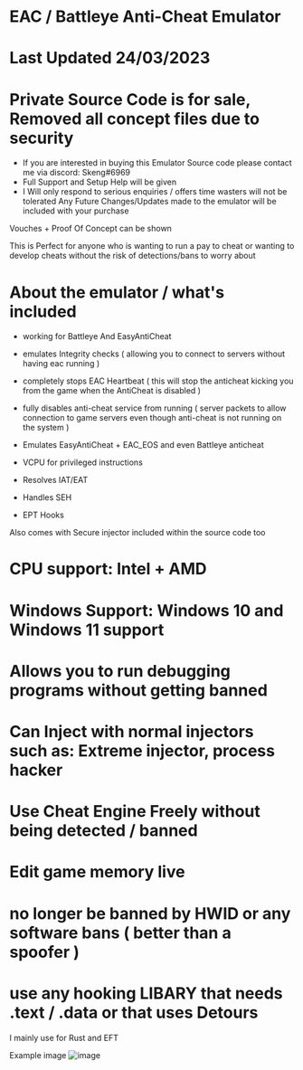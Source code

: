 # EAC / Battleye Anti-Cheat Emulator
# Last Updated 24/03/2023

 
# Private Source Code is for sale, Removed all concept files due to security

- If you are interested in buying this Emulator Source code please contact me via discord: Skeng#6969
- Full Support and Setup Help will be given
- I Will only respond to serious enquiries / offers time wasters will not be tolerated
Any Future Changes/Updates made to the emulator will be included with your purchase

Vouches + Proof Of Concept can be shown 

This is Perfect for anyone who is wanting to run a pay to cheat or wanting to develop cheats without the risk of detections/bans to worry about

# About the emulator / what's included

- working for Battleye And EasyAntiCheat 
- emulates Integrity checks ( allowing you to connect to servers without having eac running )
- completely stops EAC Heartbeat ( this will stop the anticheat kicking you from the game when the AntiCheat is disabled )
- fully disables anti-cheat service from running ( server packets to allow connection to game servers even though anti-cheat is not running on the system )
- Emulates EasyAntiCheat + EAC_EOS and even Battleye anticheat

- VCPU for privileged instructions
- Resolves IAT/EAT
- Handles SEH
- EPT Hooks

Also comes with Secure injector included within the source code too 
 
# CPU support: Intel + AMD 
# Windows Support: Windows 10 and Windows 11 support


# Allows you to run debugging programs without getting banned
# Can Inject with normal injectors such as: Extreme injector, process hacker
# Use Cheat Engine Freely without being detected / banned
# Edit game memory live 
# no longer be banned by HWID or any software bans ( better than a spoofer )
# use any hooking LIBARY that needs .text / .data or that uses Detours


I mainly use for Rust and EFT


Example image
![image](https://user-images.githubusercontent.com/75455555/219978119-0eeefea4-f8db-4e5d-aae0-d6211ac091cb.png)




